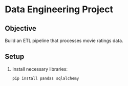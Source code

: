 # Data Engineering Project

## Objective
Build an ETL pipeline that processes movie ratings data.

## Setup
1. Install necessary libraries:
   ```bash
   pip install pandas sqlalchemy
